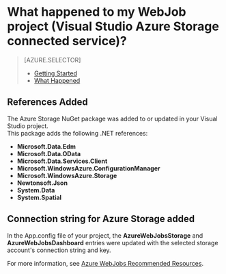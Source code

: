 <properties
	pageTitle="What happened to my WebJob project (Visual Studio Azure Storage connected service)? | Windows Azure"
	description="Describes what happened in a Azure WebJob project after connecting to a storage account using Visual Studio connected services" 
	services="storage"
	documentationCenter=""
	authors="patshea123"
	manager="douge"
	editor="tglee"/>

<tags
	ms.service="storage"
	ms.date="09/03/2015"
	wacn.date=""/>

# What happened to my WebJob project (Visual Studio Azure Storage connected service)?

> [AZURE.SELECTOR]
> - [Getting Started](/documentation/articles/vs-storage-webjobs-getting-started-blobs)
> - [What Happened](/documentation/articles/vs-storage-webjobs-what-happened)


## References Added

The Azure Storage NuGet package was added to or updated in your Visual Studio project.  
This package adds the following .NET references:

- **Microsoft.Data.Edm**
- **Microsoft.Data.OData**
- **Microsoft.Data.Services.Client**
- **Microsoft.WindowsAzure.ConfigurationManager**
- **Microsoft.WindowsAzure.Storage**
- **Newtonsoft.Json**
- **System.Data**
- **System.Spatial**

## Connection string for Azure Storage added
In the App.config file of your project, the **AzureWebJobsStorage** and **AzureWebJobsDashboard** entries were updated with the selected storage account's connection string and key.

For more information, see [Azure WebJobs Recommended Resources](/documentation/articles/websites-webjobs-resources/).
